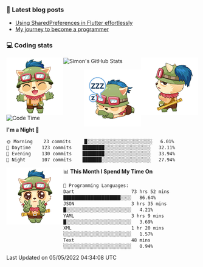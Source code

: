 ### 📘 Latest blog posts

<!-- BLOG-POST-LIST:START -->
- [Using SharedPreferences in Flutter effortlessly](http://blog.codingteemo.me/2020/07/15/Using-SharedPreferences-in-Flutter-effortlessly/)
- [My journey to become a programmer](http://blog.codingteemo.me/2018/07/14/My-journey-to-become-a-programmer/)
<!-- BLOG-POST-LIST:END -->

### 💻 Coding stats
<img align="right" src="https://raw.githubusercontent.com/simonpham/simonpham/master/assets/images/6kiur.gif" >


<img align="left" src="https://raw.githubusercontent.com/simonpham/simonpham/master/assets/images/5kiur.gif" >

![Simon's GitHub Stats](https://github-readme-stats-obu2qdcs2.vercel.app/api?username=simonpham)

<img align="right" src="https://raw.githubusercontent.com/simonpham/simonpham/master/assets/images/4kiur.gif" >

<!--START_SECTION:waka-->
![Code Time](http://img.shields.io/badge/Code%20Time-1%2C829%20hrs%2015%20mins-blue)

**I'm a Night 🦉** 

```text
🌞 Morning    23 commits     █░░░░░░░░░░░░░░░░░░░░░░░░   6.01% 
🌆 Daytime    123 commits    ████████░░░░░░░░░░░░░░░░░   32.11% 
🌃 Evening    130 commits    ████████░░░░░░░░░░░░░░░░░   33.94% 
🌙 Night      107 commits    ███████░░░░░░░░░░░░░░░░░░   27.94%

```


<img align="left" src="https://raw.githubusercontent.com/simonpham/simonpham/master/assets/images/19kiur.gif" >📊 **This Month I Spend My Time On** 

```text
💬 Programming Languages: 
Dart                     73 hrs 52 mins      █████████████████████░░░░   86.64% 
JSON                     3 hrs 35 mins       █░░░░░░░░░░░░░░░░░░░░░░░░   4.21% 
YAML                     3 hrs 9 mins        █░░░░░░░░░░░░░░░░░░░░░░░░   3.69% 
XML                      1 hr 20 mins        ░░░░░░░░░░░░░░░░░░░░░░░░░   1.57% 
Text                     48 mins             ░░░░░░░░░░░░░░░░░░░░░░░░░   0.94%

```


 Last Updated on 05/05/2022 04:34:08 UTC
<!--END_SECTION:waka-->
